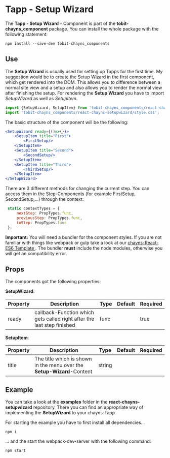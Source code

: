 # Tapp - Setup Wizard #

The **Tapp - Setup Wizard** - Component is part of the **tobit-chayns_component** package. You can install the whole package with the following statement:

    npm install --save-dev tobit-chayns_components

## Use ##


The **Setup Wizard** is usually used for setting up Tapps for the first time. My suggestion would be to create the Setup Wizard in the first component, which get rendered into the DOM. This allows you to difference between a normal site view and a setup and also allows you to render the normal view after finishing the setup.
For rendering the **Setup Wizard** you have to import *SetupWizard* as well as *SetupItem*.

```jsx
import {SetupWizard, SetupItem} from 'tobit-chayns_components/react-chayns-setupwizard';
import 'tobit-chayns_components/react-chayns-setupwizard/style.css';
```

The basic structure of the component will be the following:
```jsx
<SetupWizard ready={()=>{}}>
	<SetupItem title="First">
		<FirstSetup/>
	</SetupItem>
	<SetupItem title="Second">
		<SecondSetup/>
	</SetupItem>
	<SetupItem title="Third">
		<ThirdSetup/>
	</SetupItem>
</SetupWizard>
```

There are 3 different methods for changing the current step. You can access them in the Step-Components (for example FirstSetup, SecondSetup,...) through the context:
```jsx
 static contextTypes = {
     nextStep: PropTypes.func,
     previousStep: PropTypes.func,
     toStep: PropTypes.func
 };
```


 **Important:** You will need a bundler for the component styles. If you are not familiar with things like webpack or gulp take a look at our [chayns-React-ES6 Template ][1]. The bundler **must** include the node modules, otherwise you will get an compatibility error.



## Props ##
The components got the following properties:


**SetupWizard**:


| Property   | Description                                                                                        | Type   | Default | Required
|------------|-----------------------------------------------------------------------------------------------------|--------|-------|------|
| ready | callback-Function which gets called right after the last step finished | func |        | true |

**SetupItem**:


| Property   | Description                                                                                        | Type   | Default | Required
|------------|-----------------------------------------------------------------------------------------------------|--------|-------|------|
| title | The title which is shown in the menu over the **Setup-Wizard**-Content  | string | | |


## Example ##

You can take a look at the **examples** folder in the **react-chayns-setupwizard** repository. There you can find an appropriate way of implementing the **SetupWizard** to your chayns-Tapp

For starting the example you have to first install all dependencies...
```
npm i
```
... and the start the webpack-dev-server with the following command:
```
npm start
```

[1]:  https://github.com/TobitSoftware/chayns-template-es6-react